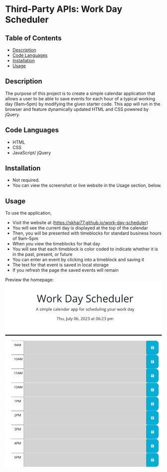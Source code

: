 # Third-Party APIs: Work Day Scheduler


## Table of Contents

- [Description](#description)
- [Code Languages](#code-languages)
- [Installation](#installation)
- [Usage](#usage)


## Description

The purpose of this project is to create a simple calendar application that allows a user to be able to save events for each hour of a typical working day (9am&ndash;5pm) by modifying the given starter code. This app will run in the browser and feature dynamically updated HTML and CSS powered by jQuery.


## Code Languages

- HTML
- CSS
- JavaScript/ jQuery


## Installation

- Not required.
- You can view the screenshot or live website in the Usage section, below.


## Usage

To use the application,
- Visit the website at (https://skhai77.github.io/work-day-scheduler)
- You will see the current day is displayed at the top of the calendar
- Then, you will be presented with timeblocks for standard business hours of 9am&ndash;5pm
- When you view the timeblocks for that day
- You will see that each timeblock is color coded to indicate whether it is in the past, present, or future
- You can enter an event by clicking into a timeblock and saving it
- The text for that event is saved in local storage
- If you refresh the page the saved events will remain

Preview the homepage:
![Code Quiz Screenshot](./assets/screenshot/work-day-scheduler.png)


